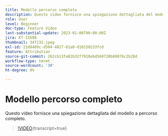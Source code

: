 ```yaml
---
title: Modello percorso completo
description: Questo video fornisce una spiegazione dettagliata del modello a percorso completo.
role: User
level: Beginner
doc-type: Feature Video
last-substantial-update: 2023-01-06T00:00:00Z
jira: KT-11698
thumbnail: 347232.jpeg
exl-id: 21d8489c-d504-4827-81a0-d10150233fcd
feature: Attribution
source-git-commit: 262cb13fa02b32f7918ebd569720b80078c2b28d
workflow-type: tm+mt
source-wordcount: '30'
ht-degree: 0%

---
```


# Modello percorso completo

Questo video fornisce una spiegazione dettagliata del modello a percorso completo.

>[!VIDEO](https://video.tv.adobe.com/v/347232/?learn=on){transcript=true}
